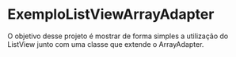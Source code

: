 # ExemploListViewArrayAdapter
O objetivo desse projeto é mostrar de forma simples a utilização do ListView junto com uma classe que extende o ArrayAdapter. 
